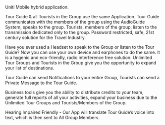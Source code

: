 Uniti
Mobile hybrid application.

Tour Guide & all Tourists in the Group use the same Application. Tour Guide communicates with the members of the group using the AudioGuide System, speaks to the group. Tourists, members of the group, listen to the transmission dedicated only to the group. Password restricted, safe, 21st century solution for the Travel Industry.

Have you ever used a Headset to speak to the Group or listen to the Tour Guide? Now you can use your own device and earphones to do the same. It is a hygenic and eco-friendly, radio interference free solution. Unlimited Tour Groups and Tourists in the Group give you the opportunity to expand your list of destinations.

Tour Guide can send Notifications to your entire Group, Tourists can send a Private Message to the Tour Guide.

Business tools give you the ability to distribute credits to your team, generate full reports of all your activities, expand your business due to the Unlimited Tour Groups and Tourists/Members of the Group.

Hearing Impaired Friendly - Our App will translate Tour Guide’s voice into text, which is then sent to All Group Members.

